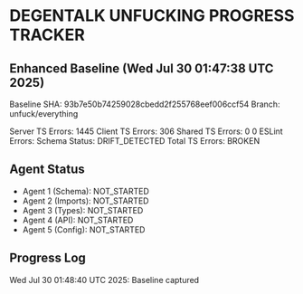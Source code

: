 # DEGENTALK UNFUCKING PROGRESS TRACKER

## Enhanced Baseline (Wed Jul 30 01:47:38 UTC 2025)
Baseline SHA: 93b7e50b74259028cbedd2f255768eef006ccf54
Branch: unfuck/everything

Server TS Errors: 1445
Client TS Errors: 306
Shared TS Errors: 0
0
ESLint Errors: 
Schema Status: DRIFT_DETECTED
Total TS Errors: BROKEN

## Agent Status
- Agent 1 (Schema): NOT_STARTED
- Agent 2 (Imports): NOT_STARTED  
- Agent 3 (Types): NOT_STARTED
- Agent 4 (API): NOT_STARTED
- Agent 5 (Config): NOT_STARTED

## Progress Log
Wed Jul 30 01:48:40 UTC 2025: Baseline captured

